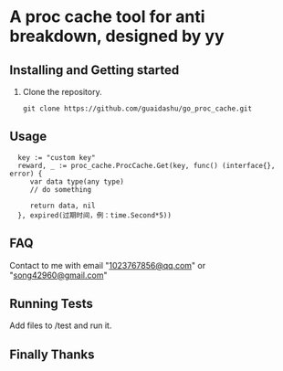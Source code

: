 # **A proc cache tool for anti breakdown, designed by yy**

## Installing and Getting started

1. Clone the repository.

       git clone https://github.com/guaidashu/go_proc_cache.git

## Usage

      key := "custom key"
      reward, _ := proc_cache.ProcCache.Get(key, func() (interface{}, error) {
         var data type(any type)
         // do something
      
         return data, nil
      }, expired(过期时间，例：time.Second*5))

## FAQ

Contact to me with email "1023767856@qq.com" or "song42960@gmail.com"

## Running Tests

Add files to /test and run it.

## Finally Thanks 